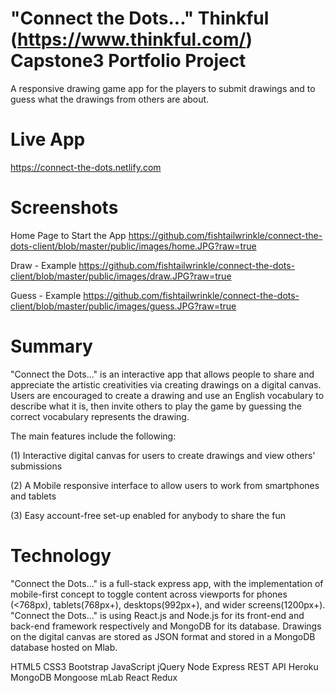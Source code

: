 # "Connect the Dots..." Thinkful (https://www.thinkful.com/) Capstone3 Portfolio Project
A responsive drawing game app for the players to submit drawings and to guess what the drawings from others are about. 

# Live App
https://connect-the-dots.netlify.com

# Screenshots
Home Page to Start the App
https://github.com/fishtailwrinkle/connect-the-dots-client/blob/master/public/images/home.JPG?raw=true

Draw - Example
https://github.com/fishtailwrinkle/connect-the-dots-client/blob/master/public/images/draw.JPG?raw=true

Guess - Example
https://github.com/fishtailwrinkle/connect-the-dots-client/blob/master/public/images/guess.JPG?raw=true

# Summary
"Connect the Dots..." is an interactive app that allows people to share and appreciate the artistic creativities via creating drawings on a digital canvas. Users are encouraged to create a drawing and use an English vocabulary to describe what it is, then invite others to play the game by guessing the correct vocabulary represents the drawing. 

The main features include the following:

(1) Interactive digital canvas for users to create drawings and view others' submissions

(2) A Mobile responsive interface to allow users to work from smartphones and tablets

(3) Easy account-free set-up enabled for anybody to share the fun

# Technology
"Connect the Dots..." is a full-stack express app, with the implementation of mobile-first concept to toggle content across viewports for phones (<768px), tablets(768px+), desktops(992px+), and wider screens(1200px+). "Connect the Dots..." is using React.js and Node.js for its front-end and back-end framework respectively and MongoDB for its database. Drawings on the digital canvas are stored as JSON format and stored in a MongoDB database hosted on Mlab. 

HTML5
CSS3
Bootstrap
JavaScript
jQuery
Node
Express
REST API
Heroku
MongoDB
Mongoose
mLab
React
Redux
